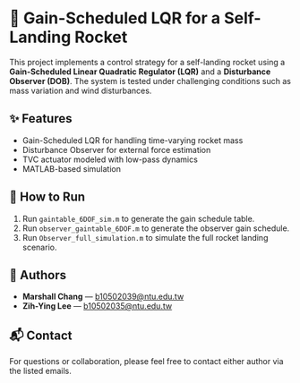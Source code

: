 # 🚀 Gain-Scheduled LQR for a Self-Landing Rocket

This project implements a control strategy for a self-landing rocket using a **Gain-Scheduled Linear Quadratic Regulator (LQR)** and a **Disturbance Observer (DOB)**. The system is tested under challenging conditions such as mass variation and wind disturbances.

## ✨ Features

- Gain-Scheduled LQR for handling time-varying rocket mass
- Disturbance Observer for external force estimation
- TVC actuator modeled with low-pass dynamics
- MATLAB-based simulation

## 📂 How to Run

1. Run `gaintable_6DOF_sim.m` to generate the gain schedule table.
2. Run `observer_gaintable_6DOF.m` to generate the observer gain schedule.
3. Run `Observer_full_simulation.m` to simulate the full rocket landing scenario.

## 👥 Authors

- **Marshall Chang** — b10502039@ntu.edu.tw
- **Zih-Ying Lee** — b10502035@ntu.edu.tw

## 📬 Contact

For questions or collaboration, please feel free to contact either author via the listed emails.

